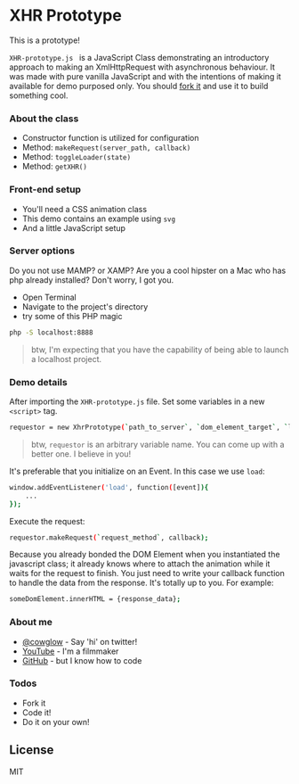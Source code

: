 # XHR Prototype

This is a prototype!

`XHR-prototype.js ` is a JavaScript Class demonstrating an introductory approach to making an XmlHttpRequest with asynchronous 
behaviour. It was made with pure vanilla JavaScript and with the intentions of making it available for demo purposed only.
You should [fork it](https://github.com/cowglow/XHR-Prototype) and use it to build something cool.


### About the class
  - Constructor function is utilized for configuration
  - Method: `makeRequest(server_path, callback)`
  - Method: `toggleLoader(state)`
  - Method: `getXHR()`

### Front-end setup
  - You'll need a CSS animation class
  - This demo contains an example using `svg` 
  - And a little JavaScript setup

### Server options
Do you not use MAMP? or XAMP? Are you a cool hipster on a Mac who has php already installed?
Don't worry, I got you.
  - Open Terminal
  - Navigate to the project's directory
  - try some of this PHP magic
  
  ```sh
  php -S localhost:8888
  ```
 > btw, I'm expecting that you have the capability of being able to launch a localhost project.


### Demo details

After importing the `XHR-prototype.js` file. Set some variables in a new `<script>` tag.

```sh
requestor = new XhrPrototype(`path_to_server`, `dom_element_target`, `loading_animation_css`);
```

> btw, `requestor` is an arbitrary variable name. You can come up with a better one. I believe in you! 


It's preferable that you initialize on an Event. In this case we use `load`:
```sh
window.addEventListener('load', function([event]){
    ...
});
```


Execute the request:
```sh
requestor.makeRequest(`request_method`, callback);
```
Because you already bonded the DOM Element when you instantiated the javascript class; it already knows where to attach the animation while it waits for the request to finish. You just need to write your callback function to handle the data from the response. It's totally up to you. For example:

```sh
someDomElement.innerHTML = {response_data};
```

### About me
* [@cowglow](https://twitter.com/cowglow) - Say 'hi' on twitter!
* [YouTube](https://youtube.com/c/cowglow) - I'm a filmmaker
* [GitHub](https://github.com/cowglow) - but I know how to code


### Todos

 - Fork it
 - Code it!
 - Do it on your own!

License
----

MIT
